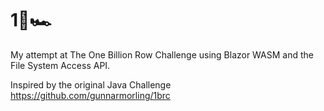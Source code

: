 ﻿# 1🐝🏎

My attempt at The One Billion Row Challenge using Blazor WASM and the File System Access API.

Inspired by the original Java Challenge https://github.com/gunnarmorling/1brc

